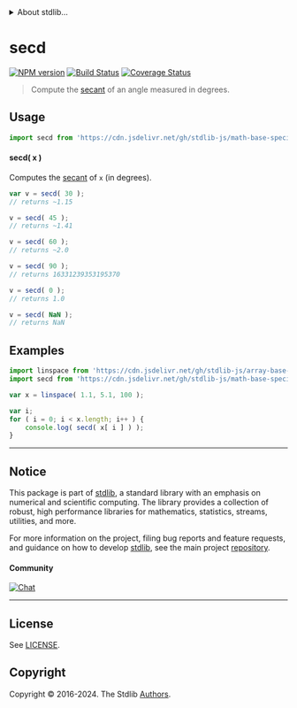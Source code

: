 <!--

@license Apache-2.0

Copyright (c) 2024 The Stdlib Authors.

Licensed under the Apache License, Version 2.0 (the "License");
you may not use this file except in compliance with the License.
You may obtain a copy of the License at

   http://www.apache.org/licenses/LICENSE-2.0

Unless required by applicable law or agreed to in writing, software
distributed under the License is distributed on an "AS IS" BASIS,
WITHOUT WARRANTIES OR CONDITIONS OF ANY KIND, either express or implied.
See the License for the specific language governing permissions and
limitations under the License.

-->


<details>
  <summary>
    About stdlib...
  </summary>
  <p>We believe in a future in which the web is a preferred environment for numerical computation. To help realize this future, we've built stdlib. stdlib is a standard library, with an emphasis on numerical and scientific computation, written in JavaScript (and C) for execution in browsers and in Node.js.</p>
  <p>The library is fully decomposable, being architected in such a way that you can swap out and mix and match APIs and functionality to cater to your exact preferences and use cases.</p>
  <p>When you use stdlib, you can be absolutely certain that you are using the most thorough, rigorous, well-written, studied, documented, tested, measured, and high-quality code out there.</p>
  <p>To join us in bringing numerical computing to the web, get started by checking us out on <a href="https://github.com/stdlib-js/stdlib">GitHub</a>, and please consider <a href="https://opencollective.com/stdlib">financially supporting stdlib</a>. We greatly appreciate your continued support!</p>
</details>

# secd

[![NPM version][npm-image]][npm-url] [![Build Status][test-image]][test-url] [![Coverage Status][coverage-image]][coverage-url] <!-- [![dependencies][dependencies-image]][dependencies-url] -->

> Compute the [secant][secant] of an angle measured in degrees.



<section class="usage">

## Usage

```javascript
import secd from 'https://cdn.jsdelivr.net/gh/stdlib-js/math-base-special-secd@v0.1.0-deno/mod.js';
```

#### secd( x )

Computes the [secant][secant] of `x` (in degrees).

```javascript
var v = secd( 30 );
// returns ~1.15

v = secd( 45 );
// returns ~1.41

v = secd( 60 );
// returns ~2.0

v = secd( 90 );
// returns 16331239353195370

v = secd( 0 );
// returns 1.0

v = secd( NaN );
// returns NaN
```

</section>

<!-- /.usage -->

<section class="examples">

## Examples

<!-- eslint no-undef: "error" -->

```javascript
import linspace from 'https://cdn.jsdelivr.net/gh/stdlib-js/array-base-linspace@deno/mod.js';
import secd from 'https://cdn.jsdelivr.net/gh/stdlib-js/math-base-special-secd@v0.1.0-deno/mod.js';

var x = linspace( 1.1, 5.1, 100 );

var i;
for ( i = 0; i < x.length; i++ ) {
    console.log( secd( x[ i ] ) );
}
```

</section>

<!-- /.examples -->

<!-- Section for related `stdlib` packages. Do not manually edit this section, as it is automatically populated. -->

<section class="related">

</section>

<!-- /.related -->

<!-- Section for all links. Make sure to keep an empty line after the `section` element and another before the `/section` close. -->


<section class="main-repo" >

* * *

## Notice

This package is part of [stdlib][stdlib], a standard library with an emphasis on numerical and scientific computing. The library provides a collection of robust, high performance libraries for mathematics, statistics, streams, utilities, and more.

For more information on the project, filing bug reports and feature requests, and guidance on how to develop [stdlib][stdlib], see the main project [repository][stdlib].

#### Community

[![Chat][chat-image]][chat-url]

---

## License

See [LICENSE][stdlib-license].


## Copyright

Copyright &copy; 2016-2024. The Stdlib [Authors][stdlib-authors].

</section>

<!-- /.stdlib -->

<!-- Section for all links. Make sure to keep an empty line after the `section` element and another before the `/section` close. -->

<section class="links">

[npm-image]: http://img.shields.io/npm/v/@stdlib/math-base-special-secd.svg
[npm-url]: https://npmjs.org/package/@stdlib/math-base-special-secd

[test-image]: https://github.com/stdlib-js/math-base-special-secd/actions/workflows/test.yml/badge.svg?branch=v0.1.0
[test-url]: https://github.com/stdlib-js/math-base-special-secd/actions/workflows/test.yml?query=branch:v0.1.0

[coverage-image]: https://img.shields.io/codecov/c/github/stdlib-js/math-base-special-secd/main.svg
[coverage-url]: https://codecov.io/github/stdlib-js/math-base-special-secd?branch=main

<!--

[dependencies-image]: https://img.shields.io/david/stdlib-js/math-base-special-secd.svg
[dependencies-url]: https://david-dm.org/stdlib-js/math-base-special-secd/main

-->

[chat-image]: https://img.shields.io/gitter/room/stdlib-js/stdlib.svg
[chat-url]: https://app.gitter.im/#/room/#stdlib-js_stdlib:gitter.im

[stdlib]: https://github.com/stdlib-js/stdlib

[stdlib-authors]: https://github.com/stdlib-js/stdlib/graphs/contributors

[umd]: https://github.com/umdjs/umd
[es-module]: https://developer.mozilla.org/en-US/docs/Web/JavaScript/Guide/Modules

[deno-url]: https://github.com/stdlib-js/math-base-special-secd/tree/deno
[deno-readme]: https://github.com/stdlib-js/math-base-special-secd/blob/deno/README.md
[umd-url]: https://github.com/stdlib-js/math-base-special-secd/tree/umd
[umd-readme]: https://github.com/stdlib-js/math-base-special-secd/blob/umd/README.md
[esm-url]: https://github.com/stdlib-js/math-base-special-secd/tree/esm
[esm-readme]: https://github.com/stdlib-js/math-base-special-secd/blob/esm/README.md
[branches-url]: https://github.com/stdlib-js/math-base-special-secd/blob/main/branches.md

[stdlib-license]: https://raw.githubusercontent.com/stdlib-js/math-base-special-secd/main/LICENSE

[secant]: https://en.wikipedia.org/wiki/Inverse_trigonometric_functions

<!-- <related-links> -->

<!-- </related-links> -->

</section>

<!-- /.links -->
